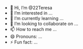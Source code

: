 - 👋 Hi, I’m @22Teresa
- 👀 I’m interested in ...
- 🌱 I’m currently learning ...
- 💞️ I’m looking to collaborate on ...
- 📫 How to reach me ...
- 😄 Pronouns: ...
- ⚡ Fun fact: ...

<!---
22Teresa/22Teresa is a ✨ special ✨ repository because its `README.md` (this file) appears on your GitHub profile.
You can click the Preview link to take a look at your changes.
--->
